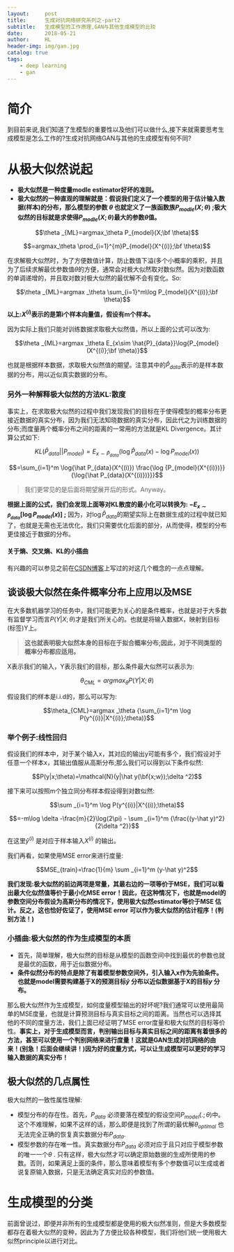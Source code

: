 ```yaml
---
layout:     post
title:      生成对抗网络研究系列之-part2
subtitle:   生成模型的工作原理,GAN与其他生成模型的比较
date:       2018-05-21
author:     HL
header-img: img/gan.jpg
catalog: true
tags:
    - deep learning
    - gan
---
```


# 简介
到目前来说,我们知道了生模型的重要性以及他们可以做什么,接下来就需要思考生成模型是怎么工作的?生成对抗网络GAN与其他的生成模型有何不同?
# 从极大似然说起
* **极大似然是一种度量modle estimator好坏的准则。**  
* **极大似然的一种直观的理解就是：假说我们定义了一个模型的用于估计输入数据(样本)的分布，那么模型的参数 $\theta$ 也就定义了一族函数族$P_{modle}(X;\theta)$ ;极大似然的目标就是求使得$P_{modle}(X;\theta)$最大的参数$\theta$值。** 


$$\theta _{ML}=argmax_\theta P_{model}(X;\bf \theta)$$  

$$=argmax_\theta \prod_{i=1}^{m}P_{model}(X^{(i)};\bf \theta)$$ 

在求解极大似然时，为了方便数值计算，防止数值下溢(多个小概率的乘积，并且为了后续求解最优参数值$\theta$的方便，通常会对极大似然取对数似然。因为对数函数的单调递增的，并且取对数对极大似然的最优解不会有变化。So:

$$\theta _{ML}=argmax _\theta \sum_{i=1}^m\log P_{model}(X^{(i)};\bf \theta)$$

**以上:$X^{(i)}$表示的是第i个样本向量值，假设有m个样本。** 

因为实际上我们只能对训练数据求取极大似然值，所以上面的公式可以改为:

$$\theta _{ML}=argmax _\theta E_{x\sim \hat{P}_{data}}\log{P_{model}(X^{(i)};\bf \theta)}$$ 

也就是根据样本数据，求取极大似然值的期望。注意其中的$\hat P_{data}$表示的是样本数据的分布，用以近似真实数据的分布。
### 另外一种解释极大似然的方法KL:散度
事实上，在求取极大似然的过程中我们发现我们的目标在于使得模型的概率分布更接近数据的真实分布，因为我们无法知晓数据的真实分布，因此代之为训练数据的分布;而度量两个概率分布之间的距离的一常用的方法就是KL Divergence。其计算公式如下:

$$KL(\hat P_{data}||P_{model})=E_{x \sim \hat P_{data}}(\log {\hat P_{data}(x)} - \log {P_{model}(x)}  )$$   

$$=\sum_{i=1}^m \log{\hat P_{data}(X^{(i)}) \frac{\log {P_{model}(X^{(i)})}}{\log{\hat P_{data}(X^{(i)})}}}$$  
  
> 我们更常见的是后面将期望展开后的形式。Anyway。

**根据上面的公式，我们会发现上面等对KL散度的最小化可以转换为:
$-E_{x \sim \hat P_{data}} [\log{P_{model}(x)}]$ ;**
因为，对$\log \hat P_{data}$的期望实际上在数据生成的过程中就已知了，也就是无需也无法优化，我们只需要优化后面的部分，从而使得，模型的分布更佳接近于数据的分布。
#### 关于熵、交叉熵、KL的小插曲
有兴趣的可以参见之前在[CSDN博客](https://blog.csdn.net/dragonboss2016/article/details/80186078?target="_blank")上写过的对这几个概念的一点点理解。

## 谈谈极大似然在条件概率分布上应用以及MSE
在大多数机器学习的任务中，我们可能更为关心的是条件概率，也就是对于大多数有监督学习而言$P(Y|X;\theta)$才是我们所关心的。也就是将输入数据X，映射到目标(标签)Y上。
> **这也就表明极大似然本身的目标在于拟合概率分布;因此，对于不同类型的概率分布都应适用。**

X表示我们的输入，Y表示我们的目标，那么条件最大似然可以表示为:  

$$\theta_{CML}=argmax_\theta{P(Y|X; \theta)}$$  

假设我们的样本是i.i.d的，那么可以写为:  

$$\theta_{CML}=argmax _\theta  {\sum_{i=1}^m \log P(y^{(i)}|X^{(i)};\theta)}$$  

### 举个例子:线性回归
假设我们的样本中，对于某个输入x，其对应的输出y可能有多个，我们假设对于任意一个样本x，其输出值服从高斯分布;那么我们可以得到以下条件似然:  

$$P(y|x;\theta)=\mathcal{N}(y|\hat y(\bf{x;w});\delta ^2)$$  

接下来可以按照m个独立同分布样本假设得到对数似然:  

$$\sum _{i=1}^m \log P(y^{(i)}|X^{(i)};\theta)$$  

$$=-m\log \delta -\frac{m}{2}\log(2\pi) - \sum _{i=1}^m {\frac{(y-\hat y)^2}{2\delta ^2}}$$  

在这里$\hat y^{(i)}$ 是对应于样本输入$X^{(i)}$ 的输出。

我们再看，如果使用MSE error来进行度量:  

$$MSE_{train}=\frac{1}{m} \sum _{i=1}^m (y-\hat y)^2$$  

**我们发现:极大似然的前边两项是常量，其最右边的一项等价于MSE，我们可以看出最大化似然值等价于最小化MSE error！因此，在这种情况下，也就是model的参数空间分布假设为高斯分布的情况下，使用极大似然estimator等价于MSE 估计。反之，这也恰好佐证了，使用MSE error 可以作为极大似然的估计程序！(判别方法！)**

### 小插曲:极大似然的作为生成模型的本质
* 首先，简单理解，极大似然的目标是从模型的函数空间中找到最优的参数也就是最优的函数，用于近似数据分布。
* **条件似然分布的特点是除了有着模型参数空间外，引入输入x作为先验条件。也就是model需要构建基于X的预测目标$\hat y$ 分布以近似数据基于X的目标$y$ 分布。**

那么极大似然作为生成模型，如何度量模型输出的好坏呢?我们通常可以使用最简单的MSE度量，也就是计算预测目标与真实目标之间的距离。当然也可以选择其他的不同的度量方法，我们上面已经证明了MSE error度量和极大似然的目标等价性。**事实上，对于生成模型而言，判别输出目标与真实目标之间的距离有着很多的方法，甚至可以使用一个判别网络来进行度量！这就是GAN生成对抗网络的由来！(别急！后面会继续讲！)因为好的度量方式，可以让生成模型可以更好的学习输入数据的真实分布！**

## 极大似然的几点属性
极大似然的一致性属性理解:
* 模型分布的存在性。首先，$P_{data}$ 必须要落在模型的假设空间$P_{model}(.;\theta)$中。这个不难理解，如果不这样的话，那么即便是找到了所谓的最优解$\theta_{optimal}$ 也无法完全正确的恢复真实数据分布$P_{data}$.
* 模型参数的存在唯一性。真实数据分布$P_{data}$ 必须对应于且只对应于模型参数的唯一一个$\theta$ . 只有这样，极大似然才可以确定原始数据的生成所使用的参数。否则，如果满足上面的条件，那么意味着模型有多个参数值可以生成或者说复原输入数据，只是无法确定真实对应的参数值。

# 生成模型的分类
前面曾说过，即便并非所有的生成模型都是使用的极大似然准则，但是大多数模型都存在着极大似然的变种，因此为了方便比较各种模型，我们将他们统一使用极大似然principle以进行对比。
